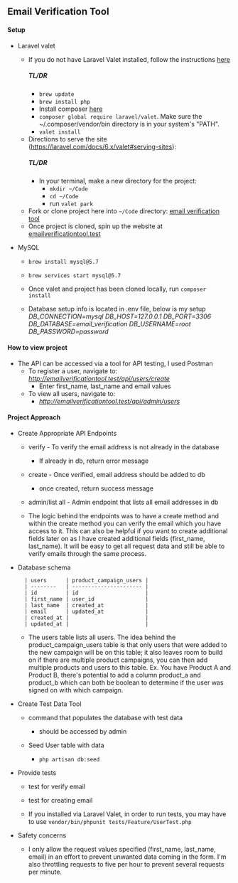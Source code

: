 ## Email Verification Tool

#### Setup

- Laravel valet
    - If you do not have Laravel Valet installed, follow the instructions [here](https://laravel.com/docs/6.x/valet#installation) 
        ##### TL/DR
        - `brew update`
        - `brew install php`
        - Install composer [here](https://getcomposer.org/)
        - `composer global require laravel/valet`. Make sure the ~/.composer/vendor/bin directory is in your system's "PATH".
        - `valet install`
    - Directions to serve the site (https://laravel.com/docs/6.x/valet#serving-sites): 
        ##### TL/DR
        - In your terminal, make a new directory for the project: 
            - `mkdir ~/Code`
            - `cd ~/Code`
            - run `valet park`
    - Fork or clone project here into `~/Code` directory: [email verification tool](https://github.com/tthompson899/Email-Verification-Tool.git)
    - Once project is cloned, spin up the website at [emailverificationtool.test](http://emailverificationtool.test/)

- MySQL
    - `brew install mysql@5.7`
    - `brew services start mysql@5.7`

    - Once valet and project has been cloned locally, run `composer install`
    - Database setup info is located in .env file, below is my setup
        *DB_CONNECTION=mysql
           DB_HOST=127.0.0.1
           DB_PORT=3306
           DB_DATABASE=email_verification
           DB_USERNAME=root
           DB_PASSWORD=password*
        
#### How to view project

- The API can be accessed via a tool for API testing, I used Postman
     - To register a user, navigate to: *http://emailverificationtool.test/api/users/create*
        - Enter first_name, last_name and email values
     - To view all users, navigate to:
        - *http://emailverificationtool.test/api/admin/users*

#### Project Approach
- Create Appropriate API Endpoints
    - verify - To verify the email address is not already in the database
        - If already in db, return error message
    - create - Once verified, email address should be added to db
        - once created, return success message
    - admin/list all - Admin endpoint that lists all email addresses in db

    - The logic behind the endpoints was to have a create method and within the create method you can verify the email which you have access to it. This can also be helpful if you want to create additional fields later on as I have created additional fields (first_name, last_name). It will be easy to get all request data and still be able to verify emails through the same process.

- Database schema

        | users      | product_campaign_users |
        | --------   | ---------------------- |
        | id         | id                     |
        | first_name | user_id                |
        | last_name  | created_at             |
        | email      | updated_at             |
        | created_at |                        |
        | updated_at |                        |
        
    - The users table lists all users. The idea behind the product_campaign_users table is that only users that were added to the new campaign will be on this table; it also leaves room to build on if there are multiple product campaigns, you can then add multiple products and users to this table. Ex. You have Product A and Product B, there's potential to add a column product_a and product_b which can both be boolean to determine if the user was signed on with which campaign. 

- Create Test Data Tool
    - command that populates the database with test data
        - should be accessed by admin

    - Seed User table with data
        - `php artisan db:seed`

- Provide tests
    - test for verify email
    - test for creating email

    - If you installed via Laravel Valet, in order to run tests, you may have to use `vendor/bin/phpunit tests/Feature/UserTest.php`

- Safety concerns

    - I only allow the request values specified (first_name, last_name, email) in an effort to prevent unwanted data coming in the form. I'm also throttling requests to five per hour to prevent several requests per minute.
